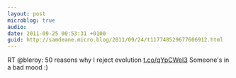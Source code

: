 ```yaml
---
layout: post
microblog: true
audio: 
date: 2011-09-25 00:53:31 +0100
guid: http://samdeane.micro.blog/2011/09/24/t117748529677606912.html
---
```

RT @bleroy: 50 reasons why I reject evolution [t.co/qYpCWeI3](http://t.co/qYpCWeI3) Someone's in a bad mood :)

